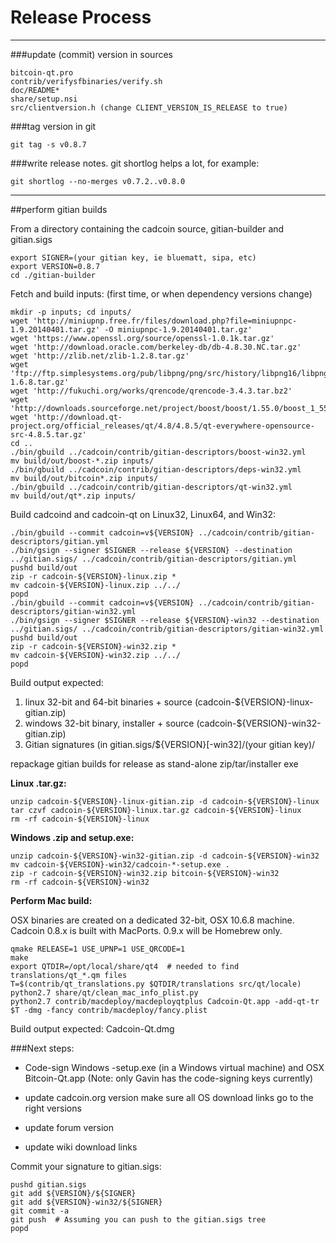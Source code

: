Release Process
====================

* * *

###update (commit) version in sources


	bitcoin-qt.pro
	contrib/verifysfbinaries/verify.sh
	doc/README*
	share/setup.nsi
	src/clientversion.h (change CLIENT_VERSION_IS_RELEASE to true)

###tag version in git

	git tag -s v0.8.7

###write release notes. git shortlog helps a lot, for example:

	git shortlog --no-merges v0.7.2..v0.8.0

* * *

##perform gitian builds

 From a directory containing the cadcoin source, gitian-builder and gitian.sigs
  
	export SIGNER=(your gitian key, ie bluematt, sipa, etc)
	export VERSION=0.8.7
	cd ./gitian-builder

 Fetch and build inputs: (first time, or when dependency versions change)

	mkdir -p inputs; cd inputs/
	wget 'http://miniupnp.free.fr/files/download.php?file=miniupnpc-1.9.20140401.tar.gz' -O miniupnpc-1.9.20140401.tar.gz'
	wget 'https://www.openssl.org/source/openssl-1.0.1k.tar.gz'
	wget 'http://download.oracle.com/berkeley-db/db-4.8.30.NC.tar.gz'
	wget 'http://zlib.net/zlib-1.2.8.tar.gz'
	wget 'ftp://ftp.simplesystems.org/pub/libpng/png/src/history/libpng16/libpng-1.6.8.tar.gz'
	wget 'http://fukuchi.org/works/qrencode/qrencode-3.4.3.tar.bz2'
	wget 'http://downloads.sourceforge.net/project/boost/boost/1.55.0/boost_1_55_0.tar.bz2'
	wget 'http://download.qt-project.org/official_releases/qt/4.8/4.8.5/qt-everywhere-opensource-src-4.8.5.tar.gz'
	cd ..
	./bin/gbuild ../cadcoin/contrib/gitian-descriptors/boost-win32.yml
	mv build/out/boost-*.zip inputs/
	./bin/gbuild ../cadcoin/contrib/gitian-descriptors/deps-win32.yml
	mv build/out/bitcoin*.zip inputs/
	./bin/gbuild ../cadcoin/contrib/gitian-descriptors/qt-win32.yml
	mv build/out/qt*.zip inputs/

 Build cadcoind and cadcoin-qt on Linux32, Linux64, and Win32:
  
	./bin/gbuild --commit cadcoin=v${VERSION} ../cadcoin/contrib/gitian-descriptors/gitian.yml
	./bin/gsign --signer $SIGNER --release ${VERSION} --destination ../gitian.sigs/ ../cadcoin/contrib/gitian-descriptors/gitian.yml
	pushd build/out
	zip -r cadcoin-${VERSION}-linux.zip *
	mv cadcoin-${VERSION}-linux.zip ../../
	popd
	./bin/gbuild --commit cadcoin=v${VERSION} ../cadcoin/contrib/gitian-descriptors/gitian-win32.yml
	./bin/gsign --signer $SIGNER --release ${VERSION}-win32 --destination ../gitian.sigs/ ../cadcoin/contrib/gitian-descriptors/gitian-win32.yml
	pushd build/out
	zip -r cadcoin-${VERSION}-win32.zip *
	mv cadcoin-${VERSION}-win32.zip ../../
	popd

  Build output expected:

  1. linux 32-bit and 64-bit binaries + source (cadcoin-${VERSION}-linux-gitian.zip)
  2. windows 32-bit binary, installer + source (cadcoin-${VERSION}-win32-gitian.zip)
  3. Gitian signatures (in gitian.sigs/${VERSION}[-win32]/(your gitian key)/

repackage gitian builds for release as stand-alone zip/tar/installer exe

**Linux .tar.gz:**

	unzip cadcoin-${VERSION}-linux-gitian.zip -d cadcoin-${VERSION}-linux
	tar czvf cadcoin-${VERSION}-linux.tar.gz cadcoin-${VERSION}-linux
	rm -rf cadcoin-${VERSION}-linux

**Windows .zip and setup.exe:**

	unzip cadcoin-${VERSION}-win32-gitian.zip -d cadcoin-${VERSION}-win32
	mv cadcoin-${VERSION}-win32/cadcoin-*-setup.exe .
	zip -r cadcoin-${VERSION}-win32.zip bitcoin-${VERSION}-win32
	rm -rf cadcoin-${VERSION}-win32

**Perform Mac build:**

  OSX binaries are created on a dedicated 32-bit, OSX 10.6.8 machine.
  Cadcoin 0.8.x is built with MacPorts.  0.9.x will be Homebrew only.

	qmake RELEASE=1 USE_UPNP=1 USE_QRCODE=1
	make
	export QTDIR=/opt/local/share/qt4  # needed to find translations/qt_*.qm files
	T=$(contrib/qt_translations.py $QTDIR/translations src/qt/locale)
	python2.7 share/qt/clean_mac_info_plist.py
	python2.7 contrib/macdeploy/macdeployqtplus Cadcoin-Qt.app -add-qt-tr $T -dmg -fancy contrib/macdeploy/fancy.plist

 Build output expected: Cadcoin-Qt.dmg

###Next steps:

* Code-sign Windows -setup.exe (in a Windows virtual machine) and
  OSX Bitcoin-Qt.app (Note: only Gavin has the code-signing keys currently)

* update cadcoin.org version
  make sure all OS download links go to the right versions

* update forum version

* update wiki download links

Commit your signature to gitian.sigs:

	pushd gitian.sigs
	git add ${VERSION}/${SIGNER}
	git add ${VERSION}-win32/${SIGNER}
	git commit -a
	git push  # Assuming you can push to the gitian.sigs tree
	popd

